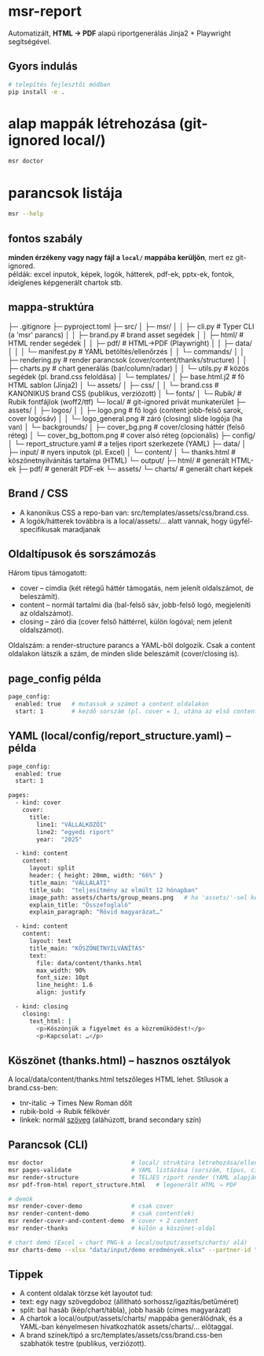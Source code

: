 # msr-report

Automatizált, **HTML → PDF** alapú riportgenerálás Jinja2 + Playwright segítségével.

## Gyors indulás
```bash
# telepítés fejlesztői módban
pip install -e .
```

# alap mappák létrehozása (git-ignored local/)
```bash
msr doctor
```

# parancsok listája
```bash
msr --help
```

## fontos szabály
**minden érzékeny vagy nagy fájl a `local/` mappába kerüljön**, mert ez git-ignored.  
példák: excel inputok, képek, logók, hátterek, pdf-ek, pptx-ek, fontok, ideiglenes képgenerált chartok stb.

## mappa-struktúra
├─ .gitignore
├─ pyproject.toml
├─ src/
│  ├─ msr/
│  │  ├─ cli.py                 # Typer CLI (a 'msr' parancs)
│  │  ├─ brand.py               # brand asset segédek
│  │  ├─ html/                  # HTML render segédek
│  │  ├─ pdf/                   # HTML→PDF (Playwright)
│  │  ├─ data/
│  │  │  └─ manifest.py         # YAML betöltés/ellenőrzés
│  │  └─ commands/
│  │     ├─ rendering.py        # render parancsok (cover/content/thanks/structure)
│  │     ├─ charts.py           # chart generálás (bar/column/radar)
│  │     └─ utils.py            # közös segédek (pl. brand.css feloldása)
│  └─ templates/
│     ├─ base.html.j2           # fő HTML sablon (Jinja2)
│     └─ assets/
│        ├─ css/
│        │  └─ brand.css        # KANONIKUS brand CSS (publikus, verziózott)
│        └─ fonts/
│           └─ Rubik/           # Rubik fontfájlok (woff2/ttf)
└─ local/                        # git-ignored privát munkaterület
   ├─ assets/
   │  ├─ logos/
   │  │  ├─ logo.png            # fő logó (content jobb-felső sarok, cover logósáv)
   │  │  └─ logo_general.png    # záró (closing) slide logója (ha van)
   │  └─ backgrounds/
   │     ├─ cover_bg.png        # cover/closing háttér (felső réteg)
   │     └─ cover_bg_bottom.png # cover alsó réteg (opcionális)
   ├─ config/
   │  └─ report_structure.yaml  # a teljes riport szerkezete (YAML)
   ├─ data/
   │  ├─ input/                 # nyers inputok (pl. Excel)
   │  └─ content/
   │     └─ thanks.html         # köszönetnyilvánítás tartalma (HTML)
   └─ output/
      ├─ html/                  # generált HTML-ek
      ├─ pdf/                   # generált PDF-ek
      └─ assets/
         └─ charts/             # generált chart képek

## Brand / CSS
- A kanonikus CSS a repo-ban van: src/templates/assets/css/brand.css.
- A logók/hátterek továbbra is a local/assets/… alatt vannak, hogy ügyfél-specifikusak maradjanak

## Oldaltípusok és sorszámozás
Három típus támogatott:
- cover – címdia (két rétegű háttér támogatás, nem jelenít oldalszámot, de beleszámít).
- content – normál tartalmi dia (bal-felső sáv, jobb-felső logó, megjeleníti az oldalszámot).
- closing – záró dia (cover felső háttérrel, külön logóval; nem jelenít oldalszámot).

Oldalszám: a render-structure parancs a YAML-ből dolgozik.
Csak a content oldalakon látszik a szám, de minden slide beleszámít (cover/closing is).

## page_config példa
```bash
page_config:
  enabled: true   # mutassuk a számot a content oldalakon
  start: 1        # kezdő sorszám (pl. cover = 1, utána az első content = 2)
```

## YAML (local/config/report_structure.yaml) – példa
```bash
page_config:
  enabled: true
  start: 1

pages:
  - kind: cover
    cover:
      title:
        line1: "VÁLLALKOZÓI"
        line2: "egyedi riport"
        year:  "2025"

  - kind: content
    content:
      layout: split
      header: { height: 20mm, width: "66%" }
      title_main: "VÁLLALATI"
      title_sub:  "teljesítmény az elmúlt 12 hónapban"
      image_path: assets/charts/group_means.png   # ha 'assets/'-sel kezdődik → local/output/assets/... alatt keresi
      explain_title: "Összefoglaló"
      explain_paragraph: "Rövid magyarázat…"

  - kind: content
    content:
      layout: text
      title_main: "KÖSZÖNETNYILVÁNÍTÁS"
      text:
        file: data/content/thanks.html
        max_width: 90%
        font_size: 10pt
        line_height: 1.6
        align: justify

  - kind: closing
    closing:
      text_html: |
        <p>Köszönjük a figyelmet és a közreműködést!</p>
        <p>Kapcsolat: …</p>
```

## Köszönet (thanks.html) – hasznos osztályok
A local/data/content/thanks.html tetszőleges HTML lehet.
Stílusok a brand.css-ben:
- tnr-italic → Times New Roman dőlt
- rubik-bold → Rubik félkövér
- linkek: normál <a href="…">szöveg</a> (aláhúzott, brand secondary szín)

## Parancsok (CLI)
```bash
msr doctor                         # local/ struktúra létrehozása/ellenőrzése
msr pages-validate                 # YAML listázása (sorszám, típus, címek)
msr render-structure               # TELJES riport render (YAML alapján)
msr pdf-from-html report_structure.html   # legenerált HTML → PDF

# demók
msr render-cover-demo              # csak cover
msr render-content-demo            # csak content(ek)
msr render-cover-and-content-demo  # cover + 2 content
msr render-thanks                  # külön a köszönet-oldal

# chart demó (Excel → chart PNG-k a local/output/assets/charts/ alá)
msr charts-demo --xlsx "data/input/demo eredmények.xlsx" --partner-id "P01203012"
```

## Tippek
- A content oldalak törzse két layoutot tud:
- text: egy nagy szövegdoboz (állítható sorhossz/igazítás/betűméret)
- split: bal hasáb (kép/chart/tábla), jobb hasáb (címes magyarázat)
- A chartok a local/output/assets/charts/ mappába generálódnak, és a YAML-ban kényelmesen hivatkozhatók assets/charts/... előtaggal.
- A brand színek/tipó a src/templates/assets/css/brand.css-ben szabhatók testre (publikus, verziózott).